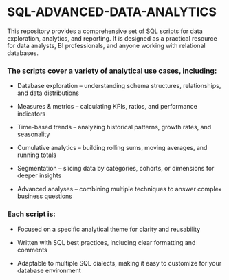 # SQL-ADVANCED-DATA-ANALYTICS



This repository provides a comprehensive set of SQL scripts for data exploration, analytics, and reporting. It is designed as a practical resource for data analysts, BI professionals, and anyone working with relational databases.

### The scripts cover a variety of analytical use cases, including:

- Database exploration – understanding schema structures, relationships, and data distributions

- Measures & metrics – calculating KPIs, ratios, and performance indicators

- Time-based trends – analyzing historical patterns, growth rates, and seasonality

- Cumulative analytics – building rolling sums, moving averages, and running totals

- Segmentation – slicing data by categories, cohorts, or dimensions for deeper insights

- Advanced analyses – combining multiple techniques to answer complex business questions

### Each script is:

- Focused on a specific analytical theme for clarity and reusability

- Written with SQL best practices, including clear formatting and comments

- Adaptable to multiple SQL dialects, making it easy to customize for your database environment
